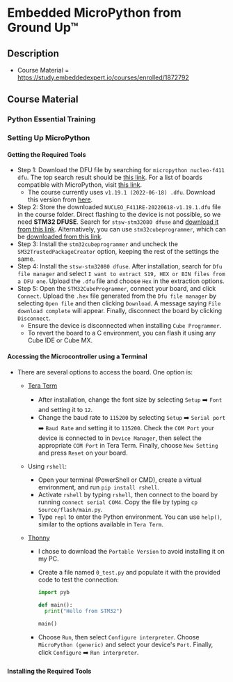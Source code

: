 # Embedded MicroPython from Ground Up™

## Description

- Course Material = https://study.embeddedexpert.io/courses/enrolled/1872792

## Course Material

### Python Essential Training

### Setting Up MicroPython

#### Getting the Required Tools

- Step 1: Download the DFU file by searching for `micropython nucleo-f411 dfu`. The top search result should be [this link](https://micropython.org/download/NUCLEO_F411RE/). For a list of boards compatible with MicroPython, visit [this link](https://micropython.org/download/).
  - The course currently uses `v1.19.1 (2022-06-18) .dfu`. Download this version from [here](https://micropython.org/resources/firmware/NUCLEO_F411RE-20220618-v1.19.1.dfu).
- Step 2: Store the downloaded `NUCLEO_F411RE-20220618-v1.19.1.dfu` file in the course folder. Direct flashing to the device is not possible, so we need **STM32 DFUSE**. Search for `stsw-stm32080 dfuse` and [download it from this link](https://www.st.com/en/development-tools/stsw-stm32080.html). Alternatively, you can use `stm32cubeprogrammer`, which can be [downloaded from this link](https://www.st.com/en/development-tools/stm32cubeprog.html).
- Step 3: Install the `stm32cubeprogrammer` and uncheck the `SM32TrustedPackageCreator` option, keeping the rest of the settings the same.
- Step 4: Install the `stsw-stm32080 dfuse`. After installation, search for `Dfu file manager` and select `I want to extract S19, HEX or BIN files from a DFU one`. Upload the `.dfu` file and choose `Hex` in the extraction options.
- Step 5: Open the `STM32CubeProgrammer`, connect your board, and click `Connect`. Upload the `.hex` file generated from the `Dfu file manager` by selecting `Open file` and then clicking `Download`. A message saying `File download complete` will appear. Finally, disconnect the board by clicking `Disconnect`.
  - Ensure the device is disconnected when installing `Cube Programmer`.
  - To revert the board to a C environment, you can flash it using any Cube IDE or Cube MX.

#### Accessing the Microcontroller using a Terminal

- There are several options to access the board. One option is:

  - [Tera Term](https://github.com/TeraTermProject/teraterm/releases)
    - After installation, change the font size by selecting `Setup` ➡️ `Font` and setting it to `12`.
    - Change the baud rate to `115200` by selecting `Setup` ➡️ `Serial port` ➡️ `Baud Rate` and setting it to `115200`. Check the `COM Port` your device is connected to in `Device Manager`, then select the appropriate `COM Port` in Tera Term. Finally, choose `New Setting` and press `Reset` on your board.
  - Using `rshell`:
    - Open your terminal (PowerShell or CMD), create a virtual environment, and run `pip install rshell`.
    - Activate `rshell` by typing `rshell`, then connect to the board by running `connect serial COM4`. Copy the file by typing `cp Source/flash/main.py`.
    - Type `repl` to enter the Python environment. You can use `help()`, similar to the options available in `Tera Term`.
  - [Thonny](https://thonny.org/)

    - I chose to download the `Portable Version` to avoid installing it on my PC.
    - Create a file named `0_test.py` and populate it with the provided code to test the connection:

      ```python
      import pyb

      def main():
        print("Hello from STM32")

      main()
      ```

    - Choose `Run`, then select `Configure interpreter`. Choose `MicroPython (generic)` and select your device's `Port`. Finally, click `Configure` ➡️ `Run interpreter`.

#### Installing the Required Tools
